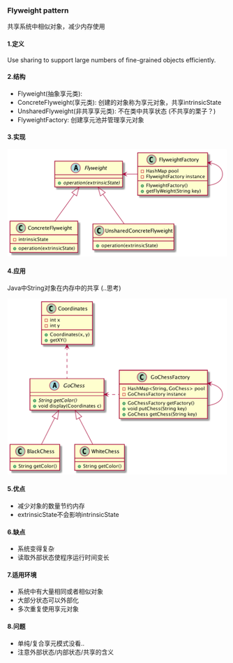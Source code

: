 ### Flyweight pattern
共享系统中相似对象，减少内存使用

#### 1.定义
Use sharing to support large numbers of fine-grained objects efficiently.

#### 2.结构

* Flyweight(抽象享元类):
* ConcreteFlyweight(享元类): 创建的对象称为享元对象，共享intrinsicState
* UnsharedFlyweight(非共享享元类): 不在类中共享状态 (不共享的栗子？)
* FlyweightFactory: 创建享元池并管理享元对象


#### 3.实现

![](https://raw.githubusercontent.com/nyannko/coder-notes/master/img/flyweightstructure.png)

#### 4.应用

Java中String对象在内存中的共享 (..思考)

![](https://raw.githubusercontent.com/nyannko/coder-notes/master/img/gochess.png)

#### 5.优点

* 减少对象的数量节约内存
* extrinsicState不会影响intrinsicState

#### 6.缺点

* 系统变得复杂
* 读取外部状态使程序运行时间变长

#### 7.适用环境

* 系统中有大量相同或者相似对象
* 大部分状态可以外部化
* 多次重复使用享元对象

#### 8.问题

* 单纯/复合享元模式没看..
* 注意外部状态/内部状态/共享的含义